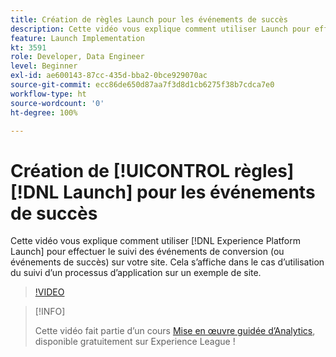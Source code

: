 ```yaml
---
title: Création de règles Launch pour les événements de succès
description: Cette vidéo vous explique comment utiliser Launch pour effectuer le suivi des événements de conversion (ou événements de succès) sur votre site. Cela s’affiche dans le cas d’utilisation du suivi d’un processus d’application sur un exemple de site.
feature: Launch Implementation
kt: 3591
role: Developer, Data Engineer
level: Beginner
exl-id: ae600143-87cc-435d-bba2-0bce929070ac
source-git-commit: ecc86de650d87aa7f3d8d1cb6275f38b7cdca7e0
workflow-type: ht
source-wordcount: '0'
ht-degree: 100%

---
```


# Création de [!UICONTROL règles] [!DNL Launch] pour les événements de succès

Cette vidéo vous explique comment utiliser [!DNL Experience Platform Launch] pour effectuer le suivi des événements de conversion (ou événements de succès) sur votre site. Cela s’affiche dans le cas d’utilisation du suivi d’un processus d’application sur un exemple de site.

>[!VIDEO](https://video.tv.adobe.com/v/28778/?quality=12&learn=on)

>[!INFO]
>
> Cette vidéo fait partie d’un cours [Mise en œuvre guidée d’Analytics](https://experienceleague.adobe.com/?recommended=Analytics-D-1-2019.1), disponible gratuitement sur Experience League !